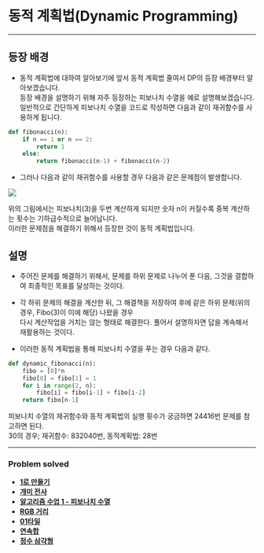 # 동적 계획법(Dynamic Programming)

---

## 등장 배경

- 동적 계획법에 대하여 알아보기에 앞서 동적 계획법 줄여서 DP의 등장 배경부터 알아보겠습니다.  
  등장 배경을 설명하기 위해 자주 등장하는 피보나치 수열을 예로 설명해보겠습니다.  
  일반적으로 간단하게 피보나치 수열을 코드로 작성하면 다음과 같이 재귀함수를 사용하게 됩니다.
  
```python
def fibonacci(n):
    if n == 1 or n == 2:
        return 1
    else:
        return fibonacci(n-1) + fibonacci(n-2)
```

- 그러나 다음과 같이 재귀함수를 사용할 경우 다음과 같은 문제점이 발생합니다.  

<img src="https://user-images.githubusercontent.com/83490220/179691368-c2160d1f-6293-42cc-a506-abddf6623149.png">

위의 그림에서는 피보나치(3)을 두번 계산하게 되지만 숫자 n이 커질수록 중복 계산하는 횟수는 기하급수적으로 늘어납니다.  
이러한 문제점을 해결하기 위해서 등장한 것이 동적 계획법입니다.

## 설명

- 주어진 문제를 해결하기 위해서, 문제를 하위 문제로 나누어 푼 다음, 그것을 결합하여 최종적인 목표를 달성하는 것이다. 
    

- 각 하위 문제의 해결을 계산한 뒤, 그 해결책을 저장하여 후에 같은 하위 문제(위의 경우, Fibo(3)이 이에 해당) 나왔을 경우  
다시 계산작업을 거치는 않는 형태로 해결한다. 풀어서 설명하자면 답을 계속해서 재활용하는 것이다.
  
  
- 이러한 동적 계획법을 통해 피보나치 수열을 푸는 경우 다음과 같다.
```python
def dynamic_fibonacci(n):
    fibo = [0]*n
    fibo[0] = fibo[1] = 1
    for i in range(2, n):
        fibo[i] = fibo[i-1] + fibo[i-2]
    return fibo[n-1]
```

피보나치 수열의 재귀함수와 동적 계획법의 실행 횟수가 궁금하면 24416번 문제를 참고하면 된다.  
30의 경우; 재귀함수: 832040번, 동적계획법: 28번

---

### Problem solved

- [**1로 만들기**](https://github.com/ChanghyunRyu/Python_CodingTest_note/tree/main/dynamic_programing/made_one)
- [**개미 전사**](https://github.com/ChanghyunRyu/Python_CodingTest_note/tree/main/dynamic_programing/ant_warrior)
- [**알고리즘 수업 1 - 피보나치 수열**](https://github.com/ChanghyunRyu/Python_CodingTest_note/tree/main/dynamic_programing/24416_algorithm_class_fibonacci_num_1)
- [**RGB 거리**](https://github.com/ChanghyunRyu/Python_CodingTest_note/tree/main/dynamic_programing/1149_RGB_street)
- [**01타일**](https://github.com/ChanghyunRyu/Python_CodingTest_note/tree/main/dynamic_programing/1904_01_tile)
- [**연속합**](https://github.com/ChanghyunRyu/Python_CodingTest_note/tree/main/dynamic_programing/1912_continuous_sum)
- [**정수 삼각형**](https://github.com/ChanghyunRyu/Python_CodingTest_note/tree/main/dynamic_programing/1932_integer_triangle)
